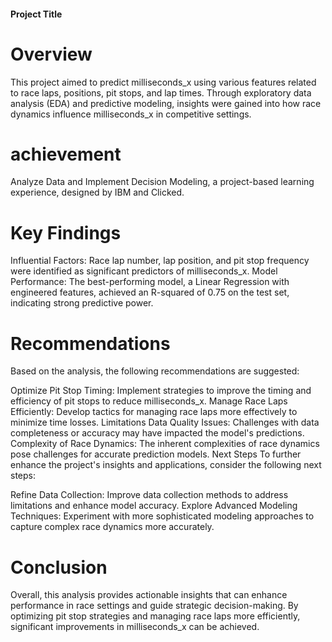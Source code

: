 #### Project Title
# Overview
This project aimed to predict milliseconds_x using various features related to race laps, positions, pit stops, and lap times. Through exploratory data analysis (EDA) and predictive modeling, insights were gained into how race dynamics influence milliseconds_x in competitive settings.

# achievement

Analyze Data and Implement Decision Modeling, a project-based learning experience, designed by IBM and Clicked.

# Key Findings
Influential Factors: Race lap number, lap position, and pit stop frequency were identified as significant predictors of milliseconds_x.
Model Performance: The best-performing model, a Linear Regression with engineered features, achieved an R-squared of 0.75 on the test set, indicating strong predictive power.

# Recommendations
Based on the analysis, the following recommendations are suggested:

Optimize Pit Stop Timing: Implement strategies to improve the timing and efficiency of pit stops to reduce milliseconds_x.
Manage Race Laps Efficiently: Develop tactics for managing race laps more effectively to minimize time losses.
Limitations
Data Quality Issues: Challenges with data completeness or accuracy may have impacted the model's predictions.
Complexity of Race Dynamics: The inherent complexities of race dynamics pose challenges for accurate prediction models.
Next Steps
To further enhance the project's insights and applications, consider the following next steps:

Refine Data Collection: Improve data collection methods to address limitations and enhance model accuracy.
Explore Advanced Modeling Techniques: Experiment with more sophisticated modeling approaches to capture complex race dynamics more accurately.

# Conclusion

Overall, this analysis provides actionable insights that can enhance performance in race settings and guide strategic decision-making. By optimizing pit stop strategies and managing race laps more efficiently, significant improvements in milliseconds_x can be achieved.

